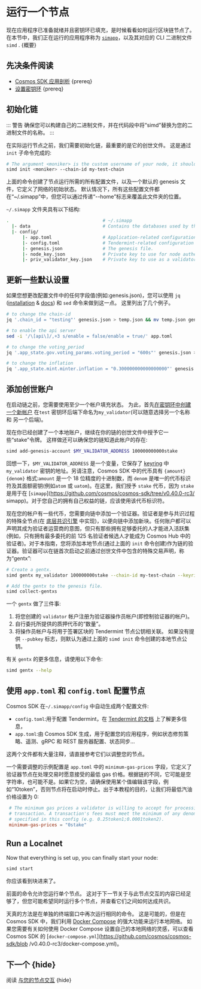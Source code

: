 # 运行一个节点

现在应用程序已准备就绪并且密钥环已填充，是时候看看如何运行区块链节点了。 在本节中，我们正在运行的应用程序称为 [`simapp`](https://github.com/cosmos/cosmos-sdk/tree/v0.40.0-rc3/simapp)，以及其对应的 CLI 二进制文件 `simd` . {概要}

## 先决条件阅读

- [Cosmos SDK 应用剖析](../basics/app-anatomy.md) {prereq}
- [设置密钥环](./keyring.md) {prereq}

## 初始化链

::: 警告
确保您可以构建自己的二进制文件，并在代码段中将“simd”替换为您的二进制文件的名称。
:::

在实际运行节点之前，我们需要初始化链，最重要的是它的创世文件。 这是通过 `init` 子命令完成的: 

```bash
# The argument <moniker> is the custom username of your node, it should be human-readable.
simd init <moniker> --chain-id my-test-chain
```

上面的命令创建了节点运行所需的所有配置文件，以及一个默认的 genesis 文件，它定义了网络的初始状态。 默认情况下，所有这些配置文件都在“~/.simapp”中，但您可以通过传递“--home”标志来覆盖此文件夹的位置。

`~/.simapp` 文件夹具有以下结构: 

```bash
.                                   # ~/.simapp
  |- data                           # Contains the databases used by the node.
  |- config/
      |- app.toml                   # Application-related configuration file.
      |- config.toml                # Tendermint-related configuration file.
      |- genesis.json               # The genesis file.
      |- node_key.json              # Private key to use for node authentication in the p2p protocol.
      |- priv_validator_key.json    # Private key to use as a validator in the consensus protocol.
```

## 更新一些默认设置

如果您想更改配置文件中的任何字段值(例如:genesis.json)，您可以使用 `jq` ([installation](https://stedolan.github.io/jq/download/) & [docs]( https://stedolan.github.io/jq/manual/#Assignment)) 和 `sed` 命令来做到这一点。 这里列出了几个例子。

```bash
# to change the chain-id
jq '.chain_id = "testing"' genesis.json > temp.json && mv temp.json genesis.json

# to enable the api server
sed -i '/\[api\]/,+3 s/enable = false/enable = true/' app.toml

# to change the voting_period
jq '.app_state.gov.voting_params.voting_period = "600s"' genesis.json > temp.json && mv temp.json genesis.json

# to change the inflation
jq '.app_state.mint.minter.inflation = "0.300000000000000000"' genesis.json > temp.json && mv temp.json genesis.json
```

## 添加创世账户

在启动链之前，您需要使用至少一个帐户填充状态。 为此，首先[在密钥环中创建一个新帐户](./keyring.md#adding-keys-to-the-keyring) 在`test` 密钥环后端下命名为`my_validator`(可以随意选择另一个名称和 另一个后端)。

现在你已经创建了一个本地账户，继续在你的链的创世文件中授予它一些“stake”令牌。 这样做还可以确保您的链知道此帐户的存在: 

```bash
simd add-genesis-account $MY_VALIDATOR_ADDRESS 100000000000stake
```

回想一下，`$MY_VALIDATOR_ADDRESS` 是一个变量，它保存了 [keyring](./keyring.md#adding-keys-to-the-keyring) 中 `my_validator` 密钥的地址。另请注意，Cosmos SDK 中的代币具有 `{amount}{denom}` 格式:`amount` 是一个 18 位精度的十进制数，而 `denom` 是唯一的代币标识符及其面额密钥(例如`atom` 或 `uatom`)。在这里，我们授予 `stake` 代币，因为 `stake` 是用于在 [`simapp`](https://github.com/cosmos/cosmos-sdk/tree/v0.40.0-rc3/ simapp)。对于您自己的拥有自己权益的链，应该使用该代币标识符。

现在您的帐户有一些代币，您需要向链中添加一个验证器。验证者是参与共识过程的特殊全节点(在 [底层共识引擎](../intro/sdk-app-architecture.md#tendermint) 中实现)，以便向链中添加新块。任何账户都可以声明其成为验证者运营商的意图，但只有那些拥有足够委托的人才能进入活跃集(例如，只有拥有最多委托的前 125 名验证者候选人才能成为 Cosmos Hub 中的验证者)。对于本指南，您将添加本地节点(通过上面的 `init` 命令创建)作为链的验证器。验证器可以在链首次启动之前通过创世文件中包含的特殊交易声明，称为“gentx”: 

```bash
# Create a gentx.
simd gentx my_validator 100000000stake --chain-id my-test-chain --keyring-backend test

# Add the gentx to the genesis file.
simd collect-gentxs
```

一个 `gentx` 做了三件事:

1. 将您创建的 `validator` 帐户注册为验证器操作员帐户(即控制验证器的帐户)。
2. 自行委托所提供的质押代币的“数量”。
3. 将操作员帐户与将用于签署区块的 Tendermint 节点公钥相关联。 如果没有提供 `--pubkey` 标志，则默认为通过上面的 `simd init` 命令创建的本地节点公钥。

有关 `gentx` 的更多信息，请使用以下命令: 

```bash
simd gentx --help
```

## 使用 `app.toml` 和 `config.toml` 配置节点

Cosmos SDK 在`~/.simapp/config` 中自动生成两个配置文件:

- `config.toml`:用于配置 Tendermint，在 [Tendermint 的文档](https://docs.tendermint.com/master/nodes/configuration.html) 上了解更多信息，
- `app.toml`:由 Cosmos SDK 生成，用于配置您的应用程序，例如状态修剪策略、遥测、gRPC 和 REST 服务器配置、状态同步...

这两个文件都有大量注释，请直接参考它们以调整您的节点。

一个需要调整的示例配置是 `app.toml` 中的 `minimum-gas-prices` 字段，它定义了验证器节点在处理交易时愿意接受的最低 gas 价格。根据链的不同，它可能是空字符串，也可能不是。如果它为空，请确保使用某个值编辑该字段，例如“10token”，否则节点将在启动时停止。出于本教程的目的，让我们将最低汽油价格设置为 0: 

```toml
 # The minimum gas prices a validator is willing to accept for processing a
 # transaction. A transaction's fees must meet the minimum of any denomination
 # specified in this config (e.g. 0.25token1;0.0001token2).
 minimum-gas-prices = "0stake"
```

## Run a Localnet

Now that everything is set up, you can finally start your node:

```bash
simd start
```

你应该看到块进来了。

前面的命令允许您运行单个节点。 这对于下一节关于与此节点交互的内容已经足够了，但您可能希望同时运行多个节点，并查看它们之间如何达成共识。

天真的方法是在单独的终端窗口中再次运行相同的命令。 这是可能的，但是在 Cosmos SDK 中，我们利用 [Docker Compose](https://docs.docker.com/compose/) 的强大功能来运行本地网络。 如果您需要有关如何使用 Docker Compose 设置自己的本地网络的灵感，可以查看 Cosmos SDK 的 [`docker-compose.yml`](https://github.com/cosmos/cosmos-sdk/blob /v0.40.0-rc3/docker-compose.yml)。

## 下一个 {hide}

阅读 [与您的节点交互](./interact-node.md) {hide} 
